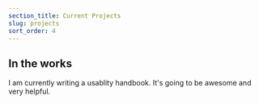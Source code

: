 ```yaml
---
section_title: Current Projects
slug: projects
sort_order: 4
---
```


## In the works

I am currently writing a usablity handbook. It's going to be awesome and very helpful. 

